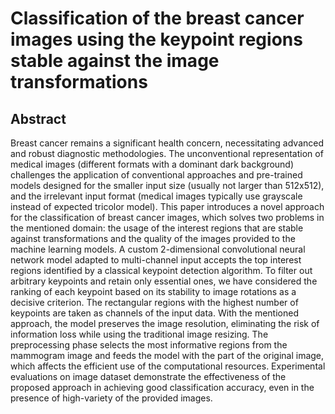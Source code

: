 # Classification of the breast cancer images using the keypoint regions stable against the image transformations

## Abstract
Breast cancer remains a significant health concern, necessitating advanced and robust diagnostic methodologies. The unconventional representation of medical images (different formats with a dominant dark background) challenges the application of conventional approaches and pre-trained models designed for the smaller input size (usually not larger than 512x512), and the irrelevant input format (medical images typically use grayscale instead of expected tricolor model). This paper introduces a novel approach for the classification of breast cancer images, which solves two problems in the mentioned domain: the usage of the interest regions that are stable against transformations and the quality of the images provided to the machine learning models. A custom 2-dimensional convolutional neural network model adapted to multi-channel input accepts the top interest regions identified by a classical keypoint detection algorithm. To filter out arbitrary keypoints and retain only essential ones, we have considered the ranking of each keypoint based on its stability to image rotations as a decisive criterion. The rectangular regions with the highest number of keypoints are taken as channels of the input data. With the mentioned approach, the model preserves the image resolution, eliminating the risk of information loss while using the traditional image resizing. The preprocessing phase selects the most informative regions from the mammogram image and feeds the model with the part of the original image, which affects the efficient use of the computational resources. Experimental evaluations on image dataset demonstrate the effectiveness of the proposed approach in achieving good classification accuracy, even in the presence of high-variety of the provided images. 
